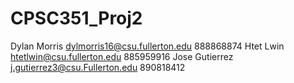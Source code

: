 # CPSC351_Proj2
Dylan Morris    dylmorris16@csu.fullerton.edu   888868874
Htet Lwin    htetlwin@csu.fullerton.edu    885959916
Jose Gutierrez  j.gutierrez3@csu.Fullerton.edu  890818412 